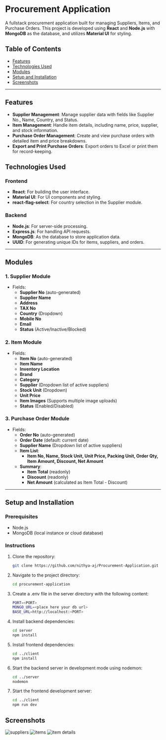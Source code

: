 # Procurement Application

A fullstack procurement application built for managing Suppliers, Items, and Purchase Orders. This project is developed using **React** and **Node.js** with **MongoDB** as the database, and utilizes **Material UI** for styling. 

## Table of Contents
- [Features](#features)
- [Technologies Used](#technologies-used)
- [Modules](#modules)
- [Setup and Installation](#setup-and-installation)
- [Screenshots](#screenshots)

---

## Features
- **Supplier Management**: Manage supplier data with fields like Supplier No., Name, Country, and Status.
- **Item Management**: Handle item details, including name, price, supplier, and stock information.
- **Purchase Order Management**: Create and view purchase orders with detailed item and price breakdowns.
- **Export and Print Purchase Orders**: Export orders to Excel or print them for record-keeping.

## Technologies Used

### Frontend
- **React**: For building the user interface.
- **Material UI**: For UI components and styling.
- **react-flag-select**: For country selection in the Supplier module.

### Backend
- **Node.js**: For server-side processing.
- **Express.js**: For handling API requests.
- **MongoDB**: As the database to store application data.
- **UUID**: For generating unique IDs for items, suppliers, and orders.

---

## Modules

### 1. Supplier Module
- Fields:
  - **Supplier No** (auto-generated)
  - **Supplier Name**
  - **Address**
  - **TAX No**
  - **Country** (Dropdown)
  - **Mobile No**
  - **Email**
  - **Status** (Active/Inactive/Blocked)

### 2. Item Module
- Fields:
  - **Item No** (auto-generated)
  - **Item Name**
  - **Inventory Location**
  - **Brand**
  - **Category**
  - **Supplier** (Dropdown list of active suppliers)
  - **Stock Unit** (Dropdown)
  - **Unit Price**
  - **Item Images** (Supports multiple image uploads)
  - **Status** (Enabled/Disabled)

### 3. Purchase Order Module
- Fields:
  - **Order No** (auto-generated)
  - **Order Date** (default: current date)
  - **Supplier Name** (Dropdown list of active suppliers)
  - **Item List**:
    - **Item No, Name, Stock Unit, Unit Price, Packing Unit, Order Qty, Item Amount, Discount, Net Amount**
  - **Summary**:
    - **Item Total** (readonly)
    - **Discount** (readonly)
    - **Net Amount** (calculated as Item Total - Discount)

---

## Setup and Installation

### Prerequisites
- Node.js
- MongoDB (local instance or cloud database)

### Instructions
1. Clone the repository:
   
   ```bash
   git clone https://github.com/nithya-aj/Procurement-Application.git

3. Navigate to the project directory:
   
   ```bash
   cd procurement-application
4. Create a .env file in the server directory with the following content:
   
   ```bash
   PORT=<PORT>
   MONGO_URL=<place here your db url>
   BASE_URL=http://localhost:<PORT>

5. Install backend dependencies:
   
   ```bash
   cd server
   npm install
6. Install frontend dependencies:
   
   ```bash
   cd ../client
   npm install
7. Start the backend server in development mode using nodemon:
   
   ```bash
   cd ../server
   nodemon
8. Start the frontend development server:
   
    ```bash
   cd ../client
   npm run dev

## Screenshots
![suppliers](client/src/assets/suppliers.png)
![items](client/src/assets/items.png)
![item details](client/src/assets/itemDetails.png)

